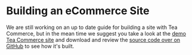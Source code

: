 # Building an eCommerce Site

<work-in-progress />

We are still working on an up to date guide for building a site with Tea Commerce, but in the mean time we suggest you take a look at the [demo Tea Commerce site](https://demo.teacommerce.net) and download and review the [source code over on GitHub](https://github.com/TeaCommerce/Starter-kit-for-Umbraco) to see how it's built.